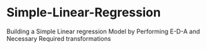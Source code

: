 # Simple-Linear-Regression
Building a Simple Linear regression Model by Performing E-D-A and Necessary Required transformations
